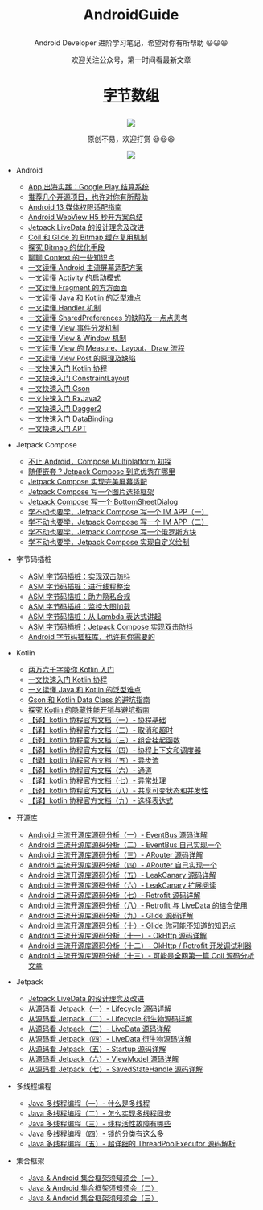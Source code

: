 # <p align="center"> AndroidGuide </p>

<p align="center">Android Developer 进阶学习笔记，希望对你有所帮助 😃😃😃</p>

<p align="center">欢迎关注公众号，第一时间看最新文章</p>

# <p align="center"><a href=https://p3-juejin.byteimg.com/tos-cn-i-k3u1fbpfcp/adbc507fc3704fd8955aae739a433db2~tplv-k3u1fbpfcp-zoom-1.image>字节数组</a></p>

<div align=center><img src ="https://github.com/leavesCZY/AndroidGuide/assets/30774063/47451bed-95f6-40bd-813e-11abba638722"/></div>

<p align="center"></p>

<p align="center">原创不易，欢迎打赏 😆😆😆</p>

<p align="center"></p>

<div align=center><img src ="https://github.com/leavesCZY/AndroidGuide/assets/30774063/46981435-9ae0-4f7b-8063-f9dd33c67f5b"/></div>


- Android
  - [App 出海实践：Google Play 结算系统](https://juejin.cn/post/7271991667245744165)
  - [推荐几个开源项目，也许对你有所帮助](https://juejin.cn/post/7256386855720976443)
  - [Android 13 媒体权限适配指南](https://juejin.cn/post/7159999910748618766)
  - [Android WebView H5 秒开方案总结](https://juejin.cn/post/7016883220025180191)
  - [Jetpack LiveData 的设计理念及改进](https://juejin.cn/post/6903096576734920717)
  - [Coil 和 Glide 的 Bitmap 缓存复用机制](https://juejin.cn/post/6956090846470995975)
  - [探究 Bitmap 的优化手段](https://juejin.cn/post/6952429810207424526)
  - [聊聊 Context 的一些知识点](https://juejin.cn/post/6966223613057826852)
  - [一文读懂 Android 主流屏幕适配方案](https://juejin.cn/post/6999445137491230728)
  - [一文读懂 Activity 的启动模式](https://juejin.cn/post/6952886121328345101)
  - [一文读懂 Fragment 的方方面面](https://juejin.cn/post/7006970844542926855)
  - [一文读懂 Java 和 Kotlin 的泛型难点](https://juejin.cn/post/6935322686943920159)
  - [一文读懂 Handler 机制](https://juejin.cn/post/6901682664617705485)
  - [一文读懂 SharedPreferences 的缺陷及一点点思考](https://juejin.cn/post/6932277268110639112)
  - [一文读懂 View 事件分发机制](https://juejin.cn/post/6931914294980411406)
  - [一文读懂 View & Window 机制](https://juejin.cn/post/6942303848996274213)
  - [一文读懂 View 的 Measure、Layout、Draw 流程](https://juejin.cn/post/6939540905581887502)
  - [一文读懂 View Post 的原理及缺陷](https://juejin.cn/post/6939763855216082974)
  - [一文快速入门 Kotlin 协程](https://juejin.cn/post/6908271959381901325)
  - [一文快速入门 ConstraintLayout](https://juejin.cn/post/6911710012750430215)
  - [一文快速入门 Gson](https://juejin.cn/post/6844903577098387464)
  - [一文快速入门 RxJava2](https://github.com/leavesCZY/AndroidGuide/blob/master/android_core/一文快速入门RxJava2.md)
  - [一文快速入门 Dagger2](https://github.com/leavesCZY/Dagger2Samples)
  - [一文快速入门 DataBinding](https://github.com/leavesCZY/DataBindingSamples)
  - [一文快速入门 APT](https://juejin.cn/post/6844903753108160525)

- Jetpack Compose
  - [不止 Android，Compose Multiplatform 初探](https://juejin.cn/post/7062533562460799013)  
  - [随便嵌套？Jetpack Compose 到底优秀在哪里](https://juejin.cn/post/7070158120831418381)
  - [Jetpack Compose 实现完美屏幕适配](https://juejin.cn/post/7113953940282015758)  
  - [Jetpack Compose 写一个图片选择框架](https://juejin.cn/post/7108420791502372895)
  - [Jetpack Compose 写一个 BottomSheetDialog](https://juejin.cn/post/7151792921698631717)
  - [学不动也要学，Jetpack Compose 写一个 IM APP（一）](https://juejin.cn/post/6991429231821684773)
  - [学不动也要学，Jetpack Compose 写一个 IM APP（二）](https://juejin.cn/post/7028397244894330917)
  - [学不动也要学，Jetpack Compose 写一个俄罗斯方块](https://juejin.cn/post/6974585048762679310)
  - [学不动也要学，Jetpack Compose 实现自定义绘制](https://juejin.cn/post/6996568363581308959)

- 字节码插桩
  - [ASM 字节码插桩：实现双击防抖](https://juejin.cn/post/7042328862872567838)
  - [ASM 字节码插桩：进行线程整治](https://juejin.cn/post/7043999874076901406)
  - [ASM 字节码插桩：助力隐私合规](https://juejin.cn/post/7046207125785149448)
  - [ASM 字节码插桩：监控大图加载](https://juejin.cn/post/7074970389188706318)
  - [ASM 字节码插桩：从 Lambda 表达式讲起](https://juejin.cn/post/7151798531672506398)
  - [ASM 字节码插桩：Jetpack Compose 实现双击防抖](https://juejin.cn/post/7158061389503250445)
  - [Android 字节码插桩库，也许有你需要的](https://juejin.cn/post/7261599630826635320)

- Kotlin
  - [两万六千字带你 Kotlin 入门](https://juejin.cn/post/6880602489297895438)
  - [一文快速入门 Kotlin 协程](https://juejin.cn/post/6908271959381901325)  
  - [一文读懂 Java 和 Kotlin 的泛型难点](https://juejin.cn/post/6935322686943920159)
  - [Gson 和 Kotlin Data Class 的避坑指南](https://juejin.cn/post/6908391430977224718)
  - [探究 Kotlin 的隐藏性能开销与避坑指南](https://juejin.cn/post/7010367024916660237)
  - [【译】kotlin 协程官方文档（一）- 协程基础](https://juejin.cn/post/6844903972755472391)
  - [【译】kotlin 协程官方文档（二）- 取消和超时](https://juejin.cn/post/6844904098899181582)
  - [【译】kotlin 协程官方文档（三）- 组合挂起函数](https://juejin.cn/post/6844904100102930445)
  - [【译】kotlin 协程官方文档（四）- 协程上下文和调度器](https://juejin.cn/post/6844904100103094280)
  - [【译】kotlin 协程官方文档（五）- 异步流](https://juejin.cn/post/6844904101801639949)
  - [【译】kotlin 协程官方文档（六）- 通道](https://juejin.cn/post/6844904102040698893)
  - [【译】kotlin 协程官方文档（七）- 异常处理](https://juejin.cn/post/6844904103080886285)
  - [【译】kotlin 协程官方文档（八）- 共享可变状态和并发性](https://juejin.cn/post/6844904104053964808)
  - [【译】kotlin 协程官方文档（九）- 选择表达式](https://juejin.cn/post/6844904106788667400)

- 开源库
  - [Android 主流开源库源码分析（一）- EventBus 源码详解](https://juejin.cn/post/6881265680465788936)
  - [Android 主流开源库源码分析（二）- EventBus 自己实现一个](https://juejin.cn/post/6881808026647396366)
  - [Android 主流开源库源码分析（三）- ARouter 源码详解](https://juejin.cn/post/6882553066285957134)
  - [Android 主流开源库源码分析（四）- ARouter 自己实现一个](https://juejin.cn/post/6882553066285957134)
  - [Android 主流开源库源码分析（五）- LeakCanary 源码详解](https://juejin.cn/post/6884225131015569421)
  - [Android 主流开源库源码分析（六）- LeakCanary 扩展阅读](https://juejin.cn/post/6884526739646185479)
  - [Android 主流开源库源码分析（七）- Retrofit 源码详解](https://juejin.cn/post/6886121327845965838)
  - [Android 主流开源库源码分析（八）- Retrofit 与 LiveData 的结合使用](https://juejin.cn/post/6887408273213882375)
  - [Android 主流开源库源码分析（九）- Glide 源码详解](https://juejin.cn/post/6891307560557608967)
  - [Android 主流开源库源码分析（十）- Glide 你可能不知道的知识点](https://juejin.cn/post/6892751013544263687)
  - [Android 主流开源库源码分析（十一）- OkHttp 源码详解](https://juejin.cn/post/6895369745445748749)
  - [Android 主流开源库源码分析（十二）- OkHttp / Retrofit 开发调试利器](https://juejin.cn/post/6895740949025177607)
  - [Android 主流开源库源码分析（十三）- 可能是全网第一篇 Coil 源码分析文章](https://juejin.cn/post/6897872882051842061)

- Jetpack
  - [Jetpack LiveData 的设计理念及改进](https://juejin.cn/post/6903096576734920717)
  - [从源码看 Jetpack（一）- Lifecycle 源码详解](https://juejin.cn/post/6847902220755992589)
  - [从源码看 Jetpack（二）- Lifecycle 衍生物源码详解](https://juejin.cn/post/6847902220760203277)
  - [从源码看 Jetpack（三）- LiveData 源码详解](https://juejin.cn/post/6847902222345633806)
  - [从源码看 Jetpack（四）- LiveData 衍生物源码详解](https://juejin.cn/post/6847902222353858567)
  - [从源码看 Jetpack（五）- Startup 源码详解](https://juejin.cn/post/6847902224069165070)
  - [从源码看 Jetpack（六）- ViewModel 源码详解](https://juejin.cn/post/6873356946896846856)
  - [从源码看 Jetpack（七）- SavedStateHandle 源码详解](https://juejin.cn/post/6874136956347875342)

- 多线程编程
  - [Java 多线程编程（一）- 什么是多线程](https://juejin.cn/post/6899452217528025095)
  - [Java 多线程编程（二）- 怎么实现多线程同步](https://juejin.cn/post/6900428838497419278)
  - [Java 多线程编程（三）- 线程活性故障有哪些](https://juejin.cn/post/6900458045197778952)
  - [Java 多线程编程（四）- 锁的分类有这么多](https://juejin.cn/post/6900958860454920205)
  - [Java 多线程编程（五）- 超详细的 ThreadPoolExecutor 源码解析](https://juejin.cn/post/6901317365561032712)

- 集合框架
  - [Java & Android 集合框架须知须会（一）](https://juejin.cn/post/6901317365561032712)
  - [Java & Android 集合框架须知须会（二）](https://juejin.cn/post/6931007634028003341)
  - [Java & Android 集合框架须知须会（三）](https://juejin.cn/post/6931563785245163534)